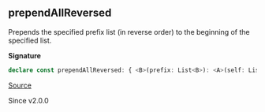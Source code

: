 ## prependAllReversed

Prepends the specified prefix list (in reverse order) to the beginning of the
specified list.

**Signature**

```ts
declare const prependAllReversed: { <B>(prefix: List<B>): <A>(self: List<A>) => List<A | B>; <A, B>(self: List<A>, prefix: List<B>): List<A | B>; }
```

[Source](https://github.com/Effect-TS/effect/tree/main/packages/effect/src/List.ts#L408)

Since v2.0.0